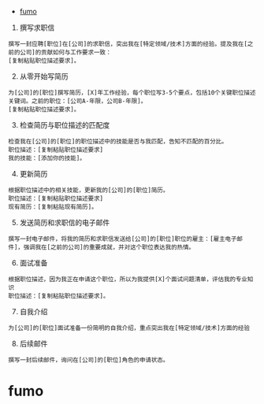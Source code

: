 - [fumo](#fumo)

1. 撰写求职信

```
撰写一封应聘[职位]在[公司]的求职信，突出我在[特定领域/技术]方面的经验。提及我在[之前的公司]的贡献如何与工作要求一致：
[复制粘贴职位描述要求]。
```

2. 从零开始写简历

```
为[公司]的[职位]撰写简历，[X]年工作经验，每个职位写3-5个要点，包括10个关键职位描述关键词。之前的职位：[公司A-年限，公司B-年限]。
[复制粘贴职位描述要求]。
```

3. 检查简历与职位描述的匹配度

```
检查我在[公司]的[职位]的职位描述中的技能是否与我匹配，告知不匹配的百分比。
职位描述：[复制粘贴职位描述要求]
我的技能：[添加你的技能]。
```

4. 更新简历

```
根据职位描述中的相关技能，更新我的[公司]的[职位]简历。
职位描述：[复制粘贴职位描述要求]
现有简历：[复制粘贴现有简历]。
```

5. 发送简历和求职信的电子邮件

```
撰写一封电子邮件，将我的简历和求职信发送给[公司]的[职位]职位的雇主：[雇主电子邮件]，强调我在[之前的公司]的重要成就，并对这个职位表达我的热情。
```

6. 面试准备

```
根据职位描述，因为我正在申请这个职位，所以为我提供[X]个面试问题清单，评估我的专业知识
职位描述：[复制粘贴职位描述要求]。
```

7. 自我介绍

```
为[公司]的[职位]面试准备一份简明的自我介绍，重点突出我在[特定领域/技术]方面的经验
```

8. 后续邮件

```
撰写一封后续邮件，询问在[公司]的[职位]角色的申请状态。
```

# fumo